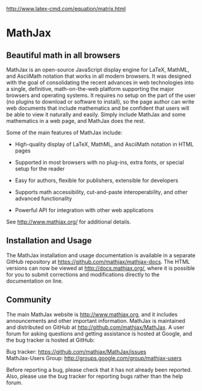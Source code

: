 http://www.latex-cmd.com/equation/matrix.html

# MathJax

## Beautiful math in all browsers

MathJax is an open-source JavaScript display engine for LaTeX, MathML, and
AsciiMath notation that works in all modern browsers.  It was designed with
the goal of consolidating the recent advances in web technologies into a
single, definitive, math-on-the-web platform supporting the major browsers
and operating systems.  It requires no setup on the part of the user (no
plugins to download or software to install), so the page author can write
web documents that include mathematics and be confident that users will be
able to view it naturally and easily.  Simply include MathJax and some
mathematics in a web page, and MathJax does the rest.

Some of the main features of MathJax include:

- High-quality display of LaTeX, MathML, and AsciiMath notation in HTML pages

- Supported in most browsers with no plug-ins, extra fonts, or special
  setup for the reader

- Easy for authors, flexible for publishers, extensible for developers

- Supports math accessibility, cut-and-paste interoperability, and other
  advanced functionality

- Powerful API for integration with other web applications

See <http://www.mathjax.org/> for additional details.


## Installation and Usage

The MathJax installation and usage documentation is available in a
separate GitHub repository at <https://github.com/mathjax/mathjax-docs>.
The HTML versions can now be viewed at <http://docs.mathjax.org/>, 
where it is possible for you to submit corrections and modifications
directly to the documentation on line.


## Community

The main MathJax website is <http://www.mathjax.org>, and it includes
announcements and other important information.  MathJax is maintained and
distributed on GitHub at <http://github.com/mathjax/MathJax>.  A user forum
for asking questions and getting assistance is hosted at Google, and the
bug tracker is hosted at GitHub:

Bug tracker:         <https://github.com/mathjax/MathJax/issues>  
MathJax-Users Group: <http://groups.google.com/group/mathjax-users>

Before reporting a bug, please check that it has not already been reported.
Also, please use the bug tracker for reporting bugs rather than the help forum.
